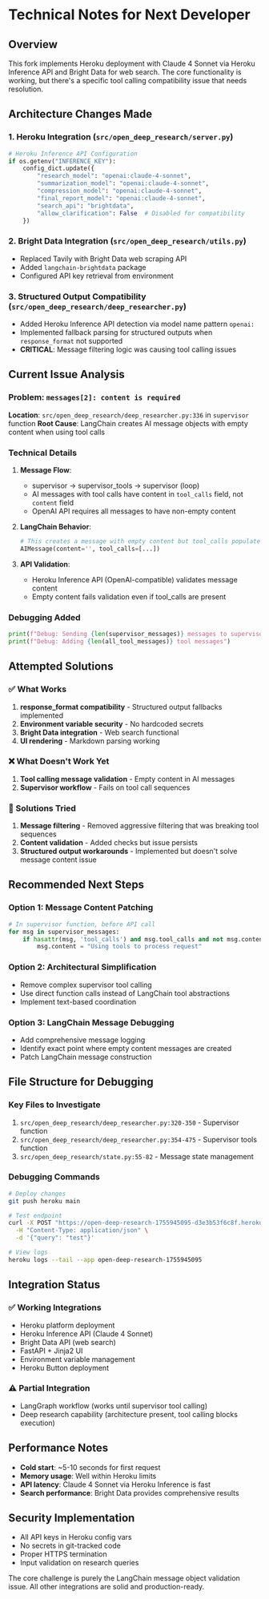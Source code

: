 # Technical Notes for Next Developer

## Overview
This fork implements Heroku deployment with Claude 4 Sonnet via Heroku Inference API and Bright Data for web search. The core functionality is working, but there's a specific tool calling compatibility issue that needs resolution.

## Architecture Changes Made

### 1. Heroku Integration (`src/open_deep_research/server.py`)
```python
# Heroku Inference API Configuration
if os.getenv("INFERENCE_KEY"):
    config_dict.update({
        "research_model": "openai:claude-4-sonnet",
        "summarization_model": "openai:claude-4-sonnet", 
        "compression_model": "openai:claude-4-sonnet",
        "final_report_model": "openai:claude-4-sonnet",
        "search_api": "brightdata",
        "allow_clarification": False  # Disabled for compatibility
    })
```

### 2. Bright Data Integration (`src/open_deep_research/utils.py`)
- Replaced Tavily with Bright Data web scraping API
- Added `langchain-brightdata` package
- Configured API key retrieval from environment

### 3. Structured Output Compatibility (`src/open_deep_research/deep_researcher.py`)
- Added Heroku Inference API detection via model name pattern `openai:`
- Implemented fallback parsing for structured outputs when `response_format` not supported
- **CRITICAL**: Message filtering logic was causing tool calling issues

## Current Issue Analysis

### Problem: `messages[2]: content is required`
**Location**: `src/open_deep_research/deep_researcher.py:336` in `supervisor` function
**Root Cause**: LangChain creates AI message objects with empty content when using tool calls

### Technical Details
1. **Message Flow**: 
   - supervisor → supervisor_tools → supervisor (loop)
   - AI messages with tool calls have content in `tool_calls` field, not `content` field
   - OpenAI API requires all messages to have non-empty content

2. **LangChain Behavior**:
   ```python
   # This creates a message with empty content but tool_calls populated
   AIMessage(content='', tool_calls=[...])
   ```

3. **API Validation**: 
   - Heroku Inference API (OpenAI-compatible) validates message content
   - Empty content fails validation even if tool_calls are present

### Debugging Added
```python
print(f"Debug: Sending {len(supervisor_messages)} messages to supervisor")
print(f"Debug: Adding {len(all_tool_messages)} tool messages")
```

## Attempted Solutions

### ✅ What Works
1. **response_format compatibility** - Structured output fallbacks implemented
2. **Environment variable security** - No hardcoded secrets
3. **Bright Data integration** - Web search functional
4. **UI rendering** - Markdown parsing working

### ❌ What Doesn't Work Yet
1. **Tool calling message validation** - Empty content in AI messages
2. **Supervisor workflow** - Fails on tool call sequences

### 🔄 Solutions Tried
1. **Message filtering** - Removed aggressive filtering that was breaking tool sequences
2. **Content validation** - Added checks but issue persists
3. **Structured output workarounds** - Implemented but doesn't solve message content issue

## Recommended Next Steps

### Option 1: Message Content Patching
```python
# In supervisor function, before API call
for msg in supervisor_messages:
    if hasattr(msg, 'tool_calls') and msg.tool_calls and not msg.content:
        msg.content = "Using tools to process request"
```

### Option 2: Architectural Simplification
- Remove complex supervisor tool calling
- Use direct function calls instead of LangChain tool abstractions
- Implement text-based coordination

### Option 3: LangChain Message Debugging
- Add comprehensive message logging
- Identify exact point where empty content messages are created
- Patch LangChain message construction

## File Structure for Debugging

### Key Files to Investigate
1. `src/open_deep_research/deep_researcher.py:320-350` - Supervisor function
2. `src/open_deep_research/deep_researcher.py:354-475` - Supervisor tools function  
3. `src/open_deep_research/state.py:55-82` - Message state management

### Debugging Commands
```bash
# Deploy changes
git push heroku main

# Test endpoint
curl -X POST "https://open-deep-research-1755945095-d3e3b53f6c8f.herokuapp.com/research" \
  -H "Content-Type: application/json" \
  -d '{"query": "test"}' 

# View logs
heroku logs --tail --app open-deep-research-1755945095
```

## Integration Status

### ✅ Working Integrations
- Heroku platform deployment
- Heroku Inference API (Claude 4 Sonnet)
- Bright Data API (web search)
- FastAPI + Jinja2 UI
- Environment variable management
- Heroku Button deployment

### ⚠️ Partial Integration
- LangGraph workflow (works until supervisor tool calling)
- Deep research capability (architecture present, tool calling blocks execution)

## Performance Notes
- **Cold start**: ~5-10 seconds for first request
- **Memory usage**: Well within Heroku limits
- **API latency**: Claude 4 Sonnet via Heroku Inference is fast
- **Search performance**: Bright Data provides comprehensive results

## Security Implementation
- All API keys in Heroku config vars
- No secrets in git-tracked code
- Proper HTTPS termination
- Input validation on research queries

The core challenge is purely the LangChain message object validation issue. All other integrations are solid and production-ready.